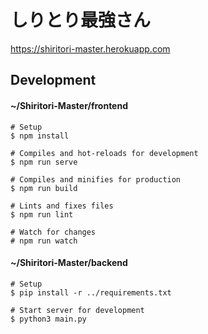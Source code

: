 # しりとり最強さん

https://shiritori-master.herokuapp.com

## Development

#### ~/Shiritori-Master/frontend

```
# Setup
$ npm install

# Compiles and hot-reloads for development
$ npm run serve

# Compiles and minifies for production
$ npm run build

# Lints and fixes files
$ npm run lint

# Watch for changes
# npm run watch
```

#### ~/Shiritori-Master/backend

```
# Setup
$ pip install -r ../requirements.txt

# Start server for development
$ python3 main.py
```

